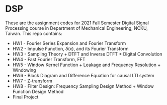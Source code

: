 # DSP
These are the assignment codes for 2021 Fall Semester Digital Signal Processing course in Department of Mechanical Engineering, NCKU, Taiwan.
This repo contains:

- HW1 - Fourier Series Expansion and Fourier Transform <br>
- HW2 - Impulse Function, $\delta(x)$, and its Fourier Transform <br>
- HW3 - Sampling Theory + DTFT and Inverse DTFT + Digital Convolution <br>
- HW4 - Fast Fourier Transform, FFT <br>
- HW5 - Window Kernel Function + Leakage and Frequency Resolution + Windowing <br>
- HW6 - Block Diagram and Difference Equation for causal LTI system <br>
- HW7 - Z-transform <br>
- HW8 - Filter Design: Frequency Sampling Design Method + Window Function Design Method <br>
- Final Project
